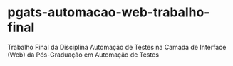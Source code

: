 # pgats-automacao-web-trabalho-final

Trabalho Final da Disciplina Automação de Testes na Camada de Interface (Web) da Pós-Graduação em Automação de Testes
